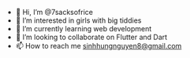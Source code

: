 - 👋 Hi, I’m @7sacksofrice
- 👀 I’m interested in girls with big tiddies
- 🌱 I’m currently learning web development
- 💞️ I’m looking to collaborate on Flutter and Dart
- 📫 How to reach me sinhhungnguyen8@gmail.com

<!---
7sacksofrice/7sacksofrice is a ✨ special ✨ repository because its `README.md` (this file) appears on your GitHub profile.
You can click the Preview link to take a look at your changes.
--->
